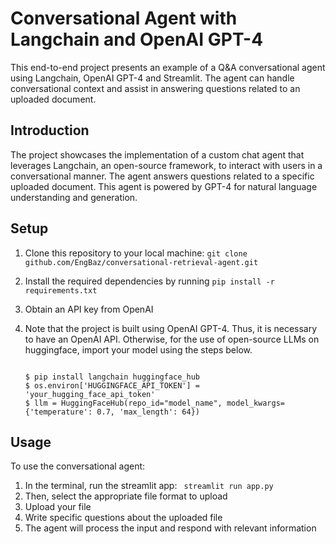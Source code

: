 # Conversational Agent with Langchain and OpenAI GPT-4

This end-to-end project presents an example of a Q&A conversational agent using Langchain, OpenAI GPT-4 and Streamlit.
The agent can handle conversational context and assist in answering questions related to an uploaded document.

## Introduction
The project showcases the implementation of a custom chat agent that leverages Langchain, an open-source framework, to interact with users in a conversational manner. The agent answers questions related to a specific uploaded document. This agent is powered by GPT-4 for natural language understanding and generation.

## Setup
1. Clone this repository to your local machine: <code>git clone github.com/EngBaz/conversational-retrieval-agent.git</code>
    
2. Install the required dependencies by running <code>pip install -r requirements.txt</code>

3. Obtain an API key from OpenAI
    
4. Note that the project is built using OpenAI GPT-4. Thus, it is necessary to have an OpenAI API. Otherwise, for the use of open-source LLMs on huggingface, import your model using the steps below.
    ```console
    
    $ pip install langchain huggingface_hub
    $ os.environ['HUGGINGFACE_API_TOKEN'] = 'your_hugging_face_api_token'
    $ llm = HuggingFaceHub(repo_id="model_name", model_kwargs={'temperature': 0.7, 'max_length': 64})
    ```

## Usage

To use the conversational agent:
1. In the terminal, run the streamlit app: <code> streamlit run app.py </code>
2. Then, select the appropriate file format to upload
3. Upload your file
4. Write specific questions about the uploaded file
5. The agent will process the input and respond with relevant information 
   
